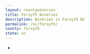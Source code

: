```yaml
---
layout: countywineries
title: Forsyth Wineries
description: Wineries in Forsyth NC
permalink: /nc/forsyth/
county: forsyth
state: nc
---
```

-
